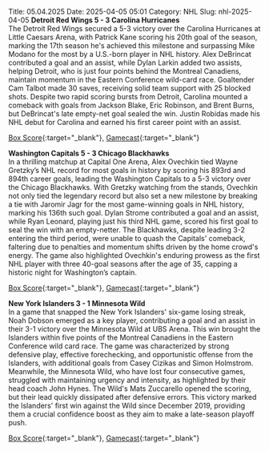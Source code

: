 Title: 05.04.2025
Date: 2025-04-05 05:01
Category: NHL 
Slug: nhl-2025-04-05 
**Detroit Red Wings 5 - 3 Carolina Hurricanes**  
The Detroit Red Wings secured a 5-3 victory over the Carolina Hurricanes at Little Caesars Arena, with Patrick Kane scoring his 20th goal of the season, marking the 17th season he's achieved this milestone and surpassing Mike Modano for the most by a U.S.-born player in NHL history. Alex DeBrincat contributed a goal and an assist, while Dylan Larkin added two assists, helping Detroit, who is just four points behind the Montreal Canadiens, maintain momentum in the Eastern Conference wild-card race. Goaltender Cam Talbot made 30 saves, receiving solid team support with 25 blocked shots. Despite two rapid scoring bursts from Detroit, Carolina mounted a comeback with goals from Jackson Blake, Eric Robinson, and Brent Burns, but DeBrincat's late empty-net goal sealed the win. Justin Robidas made his NHL debut for Carolina and earned his first career point with an assist. 

[Box Score](/gamecenter/car-vs-det/2025/04/04/2024021206){:target="_blank"}, [Gamecast](https://www.nhl.com/news/carolina-hurricanes-detroit-red-wings-game-recap-april-4){:target="_blank"}<br>

**Washington Capitals 5 - 3 Chicago Blackhawks**  
In a thrilling matchup at Capital One Arena, Alex Ovechkin tied Wayne Gretzky’s NHL record for most goals in history by scoring his 893rd and 894th career goals, leading the Washington Capitals to a 5-3 victory over the Chicago Blackhawks. With Gretzky watching from the stands, Ovechkin not only tied the legendary record but also set a new milestone by breaking a tie with Jaromir Jagr for the most game-winning goals in NHL history, marking his 136th such goal. Dylan Strome contributed a goal and an assist, while Ryan Leonard, playing just his third NHL game, scored his first goal to seal the win with an empty-netter. The Blackhawks, despite leading 3-2 entering the third period, were unable to quash the Capitals' comeback, faltering due to penalties and momentum shifts driven by the home crowd's energy. The game also highlighted Ovechkin's enduring prowess as the first NHL player with three 40-goal seasons after the age of 35, capping a historic night for Washington’s captain. 

[Box Score](/gamecenter/chi-vs-wsh/2025/04/04/2024021207){:target="_blank"}, [Gamecast](https://www.nhl.com/news/chicago-blackhawks-washington-capitals-game-recap-april-4){:target="_blank"}<br>

**New York Islanders 3 - 1 Minnesota Wild**  
In a game that snapped the New York Islanders' six-game losing streak, Noah Dobson emerged as a key player, contributing a goal and an assist in their 3-1 victory over the Minnesota Wild at UBS Arena. This win brought the Islanders within five points of the Montreal Canadiens in the Eastern Conference wild card race. The game was characterized by strong defensive play, effective forechecking, and opportunistic offense from the Islanders, with additional goals from Casey Cizikas and Simon Holmstrom. Meanwhile, the Minnesota Wild, who have lost four consecutive games, struggled with maintaining urgency and intensity, as highlighted by their head coach John Hynes. The Wild's Mats Zuccarello opened the scoring, but their lead quickly dissipated after defensive errors. This victory marked the Islanders' first win against the Wild since December 2019, providing them a crucial confidence boost as they aim to make a late-season playoff push. 

[Box Score](/gamecenter/min-vs-nyi/2025/04/04/2024021208){:target="_blank"}, [Gamecast](https://www.nhl.com/news/minnesota-wild-new-york-islanders-game-recap-april-4){:target="_blank"}<br>

